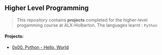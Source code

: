 ## Higher Level Programming

> This repository contains **projects** completed for the higher-level progamming course at ALX-Holberton. The languages learnt : `Python`

#### Projects:

* [0x00. Python - Hello, World](https://github.com/jonyamagiri/alx-higher_level_programming/tree/master/0x00-python-hello_world)






